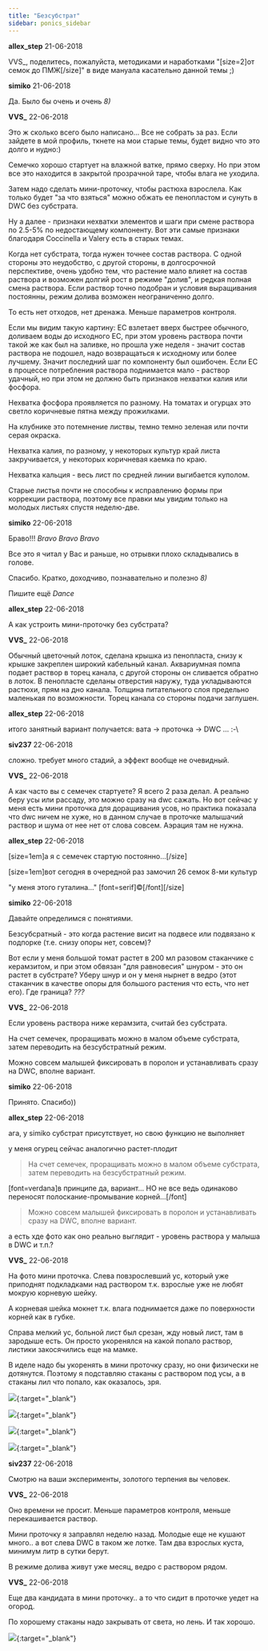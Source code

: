 ```yaml
---
title: "Безсубстрат"
sidebar: ponics_sidebar
---
```


**allex_step** 21-06-2018

VVS_, поделитесь, пожалуйста, методиками и наработками "[size=2]от семок до ПМЖ[/size]" в виде мануала касательно данной темы ;) 


**simiko** 21-06-2018

Да. Было бы очень и очень *8)*


**VVS_** 22-06-2018

Это ж сколько всего было написано... Все не собрать за раз. Если зайдете в мой профиль, ткнете на мои старые темы, будет видно что это долго и нудно:)

Семечко хорошо стартует на влажной ватке, прямо сверху. Но при этом все это находится в закрытой прозрачной таре, чтобы влага не уходила.

Затем надо сделать мини-проточку, чтобы растюха взрослела. Как только будет "за что взяться" можно обжать ее пенопластом и сунуть в DWC без субстрата.

Ну а далее - признаки нехватки элементов и шаги при смене раствора по 2.5-5% по недостающему компоненту. Вот эти самые признаки благодаря Coccinella и Valery есть в старых темах.

Когда нет субстрата, тогда нужен точнее состав раствора. С одной стороны это неудобство, с другой стороны, в долгосрочной перспективе, очень удобно тем, что растение мало влияет на состав раствора и возможен долгий рост в режиме "долив", и редкая полная смена раствора. Если раствор точно подобран и условия выращивания постоянны, режим долива возможен неограниченно долго.

То есть нет отходов, нет дренажа. Меньше параметров контроля.

Если мы видим такую картину: ЕС взлетает вверх быстрее обычного, доливаем воды до исходного ЕС, при этом уровень раствора почти такой же как был на заливке, но прошла уже неделя - значит состав раствора не подошел, надо возвращаться к исходному или более лучшему. Значит последний шаг по компоненту был ошибочен. Если ЕС в процессе потребления раствора поднимается мало - раствор удачный, но при этом не должно быть признаков нехватки калия или фосфора.

Нехватка фосфора проявляется по разному. На томатах и огурцах это светло коричневые пятна между прожилками.

На клубнике это потемнение листвы, темно темно зеленая или почти серая окраска.

Нехватка калия, по разному, у некоторых культур край листа закручивается, у некоторых коричневая каемка по краю.

Нехватка кальция - весь лист по средней линии выгибается куполом.

Старые листья почти не способны к исправлению формы при коррекции раствора, поэтому все правки мы увидим только на молодых листьях спустя неделю-две.


**simiko** 22-06-2018

 Браво!!! *Bravo* *Bravo* *Bravo*

Все это я читал у Вас и раньше, но отрывки плохо складывались в голове. 

Спасибо. Кратко, доходчиво, познавательно и полезно *8)*

Пишите ещё *Dance*


**allex_step** 22-06-2018

А как устроить мини-проточку без субстрата?


**VVS_** 22-06-2018

Обычный цветочный лоток, сделана крышка из пенопласта, снизу к крышке закреплен широкий кабельный канал. Аквариумная помпа подает раствор в торец канала, с другой стороны он сливается обратно в лоток. В пенопласте сделаны отверстия наружу, туда укладываются растюхи, прям на дно канала. Толщина питательного слоя предельно маленькая по возможности. Торец канала со стороны подачи заглушен.


**allex_step** 22-06-2018

итого занятный вариант получается: вата -&gt; проточка -&gt; DWC ... :-\ 


**siv237** 22-06-2018

сложно. требует много стадий, а эффект вообще не очевидный.


**VVS_** 22-06-2018

А как часто вы с семечек стартуете? Я всего 2 раза делал. А реально беру усы или рассаду, это можно сразу на dwc сажать. Но вот сейчас у меня есть мини проточка для доращивания усов, но практика показала что dwc ничем не хуже, но в данном случае в проточке малышачий раствор и шума от нее нет от слова совсем. Аэрация там не нужна.


**allex_step** 22-06-2018

[size=1em]а я с семечек стартую постоянно...[/size]

[size=1em]вот сегодня в очередной раз замочил 26 семок 8-ми культур

"у меня этого гуталина..." [font=serif]©[/font][/size]


**simiko** 22-06-2018

Давайте определимся с понятиями. 

Безсубсратный - это когда растение висит на подвесе или подвязано к подпорке (т.е. снизу опоры нет, совсем)? 

Вот если у меня большой томат растет в 200 мл разовом стаканчике с керамзитом, и при этом обвязан "для равновесия" шнуром - это он растет в субстрате? Уберу шнур и он у меня нырнет в ведро (этот стаканчик в качестве опоры для большого растения что есть, что нет его). Где граница? *???*


**VVS_** 22-06-2018

Если уровень раствора ниже керамзита, считай без субстрата.

На счет семечек, проращивать можно в малом объеме субстрата, затем переводить на безсубстратный режим.

Можно совсем малышей фиксировать в поролон и устанавливать сразу на DWC, вполне вариант.


**simiko** 22-06-2018

Принято. Спасибо))


**allex_step** 22-06-2018

ага, у simiko субстрат присутствует, но свою функцию не выполняет

у меня огурец сейчас аналогично растет-плодит

> На счет семечек, проращивать можно в малом объеме субстрата, затем переводить на безсубстратный режим.

[font=verdana]в принципе да, вариант... НО не все ведь одинаково переносят полоскание-промывание корней...[/font]

> Можно совсем малышей фиксировать в поролон и устанавливать сразу на DWC, вполне вариант.

а есть хде фото как оно реально выглядит - уровень раствора у малыша в DWC и т.п.?


**VVS_** 22-06-2018

На фото мини проточка. Слева повзрослевший ус, который уже приподнят подкладками над раствором т.к. взрослые уже не любят мокрую корневую шейку. 

А корневая шейка мокнет т.к. влага поднимается даже по поверхности корней как в губке.

Справа мелкий ус, больной лист был срезан, жду новый лист, там в зародыше есть. Он просто укоренялся на какой попало раствор, листики закосячились еще на мамке.

В иделе надо бы укоренять в мини проточку сразу, но они физически не дотянутся. Поэтому я подставляю стаканы с раствором под усы, а в стаканы лил что попало, как оказалось, зря. 

[![](/attachimages/18960_IMG_20180622_183630.jpg)](https://t.me/ponics_ru_files/19438){:target="_blank"}

[![](/attachimages/18962_IMG_20180622_183641.jpg)](https://t.me/ponics_ru_files/19439){:target="_blank"}

[![](/attachimages/18964_IMG_20180622_183709.jpg)](https://t.me/ponics_ru_files/19440){:target="_blank"}

[![](/attachimages/18966_IMG_20180622_183751.jpg)](https://t.me/ponics_ru_files/19441){:target="_blank"}

**siv237** 22-06-2018

Смотрю на ваши эксперименты, золотого терпения вы человек.


**VVS_** 22-06-2018

Оно времени не просит. Меньше параметров контроля, меньше перекашивается раствор.

Мини проточку я заправлял неделю назад. Молодые еще не кушают много.. а вот слева DWC в таком же лотке. Там два взрослых куста, минимум литр в сутки берут.

В режиме долива живут уже месяц, ведро с раствором рядом.


**VVS_** 22-06-2018

Еще два кандидата в мини проточку.. а то что сидит в проточке уедет на огород.

По хорошему стаканы надо закрывать от света, но лень. И так хорошо.

[![](/attachimages/18968_IMG_20180622_191236.jpg)](https://t.me/ponics_ru_files/19442){:target="_blank"}

